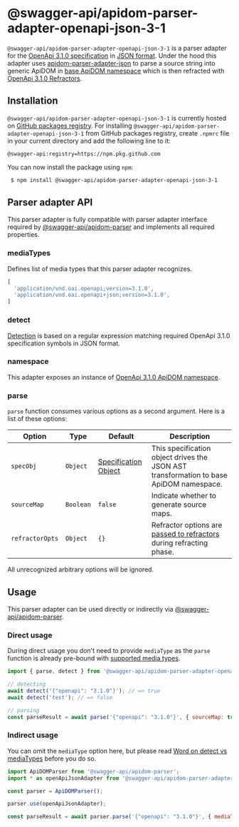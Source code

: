 # @swagger-api/apidom-parser-adapter-openapi-json-3-1

`@swagger-api/apidom-parser-adapter-openapi-json-3-1` is a parser adapter for the [OpenApi 3.1.0 specification](https://github.com/OAI/OpenAPI-Specification/blob/main/versions/3.1.0.md) in [JSON format](https://www.json.org/json-en.html).
Under the hood this adapter uses [apidom-parser-adapter-json](https://github.com/swagger-api/apidom/tree/main/packages/apidom-parser-adapter-json)
to parse a source string into generic ApiDOM in [base ApiDOM namespace](https://github.com/swagger-api/apidom/tree/main/packages/apidom#base-namespace)
which is then refracted with [OpenApi 3.1.0 Refractors](https://github.com/swagger-api/apidom/tree/main/packages/apidom-ns-openapi-3-1#refractors).

## Installation

`@swagger-api/apidom-parser-adapter-openapi-json-3-1` is currently hosted on [GitHub packages registry](https://docs.github.com/en/packages/learn-github-packages/introduction-to-github-packages).
For installing `@swagger-api/apidom-parser-adapter-openapi-json-3-1` from GitHub packages registry, create `.npmrc` file in your current directory and add
the following line to it:

```
@swagger-api:registry=https://npm.pkg.github.com
```

You can now install the package using `npm`:

```sh
 $ npm install @swagger-api/apidom-parser-adapter-openapi-json-3-1
```

## Parser adapter API

This parser adapter is fully compatible with parser adapter interface required by [@swagger-api/apidom-parser](https://github.com/swagger-api/apidom/tree/main/packages/apidom-parser#mounting-parser-adapters)
and implements all required properties.

### mediaTypes

Defines list of media types that this parser adapter recognizes.

```js
[
  'application/vnd.oai.openapi;version=3.1.0',
  'application/vnd.oai.openapi+json;version=3.1.0',
]
```

### detect

[Detection](https://github.com/swagger-api/apidom/blob/main/packages/apidom-parser-adapter-openapi-json-3-1/src/adapter.ts#L13) is based on a regular expression matching required OpenApi 3.1.0 specification symbols in JSON format.

### namespace

This adapter exposes an instance of [OpenApi 3.1.0 ApiDOM namespace](https://github.com/swagger-api/apidom/tree/main/packages/apidom-ns-openapi-3-1#openapi-310-namespace).

### parse

`parse` function consumes various options as a second argument. Here is a list of these options:

Option | Type | Default | Description
--- | --- | --- | ---
<a name="specObj"></a>`specObj` | `Object` | [Specification Object](https://github.com/swagger-api/apidom/blob/main/packages/apidom-parser-adapter-json/src/parser/specification.ts) | This specification object drives the JSON AST transformation to base ApiDOM namespace.
<a name="sourceMap"></a>`sourceMap` | `Boolean` | `false` | Indicate whether to generate source maps.
<a name="refractorOpts"></a>`refractorOpts` | `Object` | `{}` | Refractor options are [passed to refractors](https://github.com/swagger-api/apidom/tree/main/packages/apidom-ns-openapi-3-1#refractor-plugins) during refracting phase.

All unrecognized arbitrary options will be ignored.

## Usage

This parser adapter can be used directly or indirectly via [@swagger-api/apidom-parser](https://github.com/swagger-api/apidom/tree/main/packages/apidom-parser).

### Direct usage

During direct usage you don't need to provide `mediaType` as the `parse` function is already pre-bound
with [supported media types](#mediatypes).

```js
import { parse, detect } from '@swagger-api/apidom-parser-adapter-openapi-json-3-1';

// detecting
await detect('{"openapi": "3.1.0"}'); // => true
await detect('test'); // => false

// parsing
const parseResult = await parse('{"openapi": "3.1.0"}', { sourceMap: true });
```

### Indirect usage

You can omit the `mediaType` option here, but please read [Word on detect vs mediaTypes](https://github.com/swagger-api/apidom/tree/main/packages/apidom-parser#word-on-detect-vs-mediatypes) before you do so.

```js
import ApiDOMParser from '@swagger-api/apidom-parser';
import * as openApiJsonAdapter from '@swagger-api/apidom-parser-adapter-openapi-json-3-1';

const parser = ApiDOMParser();

parser.use(openApiJsonAdapter);

const parseResult = await parser.parse('{"openapi": "3.1.0"}', { mediaType: openApiJsonAdapter.mediaTypes.latest('json') });
```
